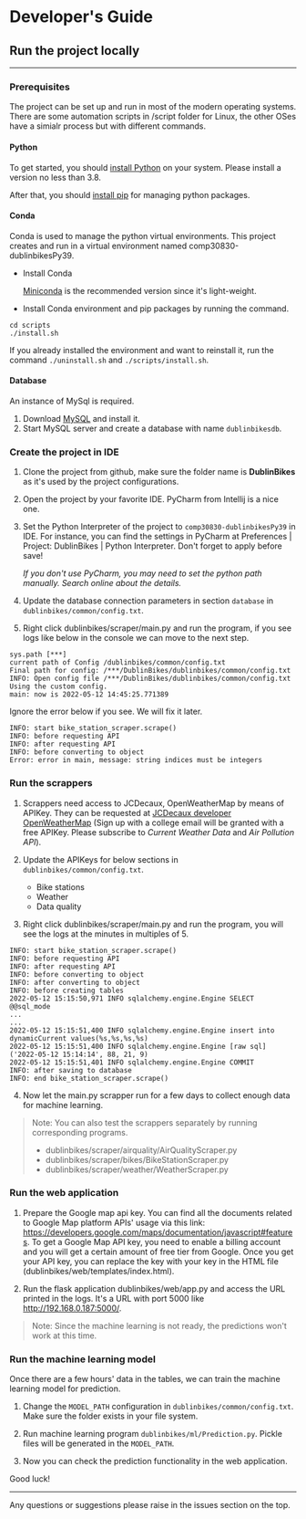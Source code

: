 # Developer's Guide

## Run the project locally

---

### Prerequisites

The project can be set up and run in most of the modern operating systems. 
There are some automation scripts in /script folder for Linux, the 
other OSes have a simialr process but with different commands.

#### Python

To get started, you should [install Python](https://realpython.com/installing-python/)
on your system. Please install a version no less than 3.8.

After that, you should [install pip](https://pip.pypa.io/en/stable/installation/)
for managing python packages.

#### Conda

Conda is used to manage the python virtual environments. This project 
creates and run in a virtual environment named comp30830-dublinbikesPy39.

- Install Conda

  [Miniconda](https://docs.conda.io/en/latest/miniconda.html) is the 
recommended version since it's light-weight.

- Install Conda environment and pip packages by running the command.
```
cd scripts
./install.sh
```
If you already installed the environment and want to reinstall it, run the
command `./uninstall.sh` and `./scripts/install.sh`.

#### Database

An instance of MySql is required.
1. Download [MySQL](https://dev.mysql.com/downloads/) and install it.
2. Start MySQL server and create a database with name `dublinbikesdb`.

### Create the project in IDE

1. Clone the project from github, make sure the folder name is 
   <b>DublinBikes</b> as it's used by the project configurations.

2. Open the project by your favorite IDE. PyCharm from Intellij is a nice one.

3. Set the Python Interpreter of the project to `comp30830-dublinbikesPy39` in
   IDE. For instance, you can find the settings in PyCharm at Preferences | 
   Project: DublinBikes | Python Interpreter. Don't forget to apply before save!

   *If you don't use PyCharm, you may need to set the python path manually.
   Search online about the details.*

4. Update the database connection parameters in section `database` in
   `dublinbikes/common/config.txt`.

5. Right click dublinbikes/scraper/main.py and run the program, if you see 
   logs like below in the console we can move to the next step.
```text
sys.path [***]
current path of Config /dublinbikes/common/config.txt
Final path for config: /***/DublinBikes/dublinbikes/common/config.txt
INFO: Open config file /***/DublinBikes/dublinbikes/common/config.txt
Using the custom config.
main: now is 2022-05-12 14:45:25.771389
```
Ignore the error below if you see. We will fix it later.
```text
INFO: start bike_station_scraper.scrape()
INFO: before requesting API
INFO: after requesting API
INFO: before converting to object
Error: error in main, message: string indices must be integers
```

### Run the scrappers

1. Scrappers need access to JCDecaux, OpenWeatherMap by means of APIKey. 
   They can be requested at [JCDecaux developer](https://developer.jcdecaux.com/#/opendata/vls?page=getstarted) [OpenWeatherMap](https://openweathermap.org/price) (Sign up with a college
   email will be granted with a free APIKey. Please subscribe to
   _Current Weather Data_ and _Air Pollution API_).

2. Update the APIKeys for below sections in `dublinbikes/common/config.txt`.
   - Bike stations
   - Weather
   - Data quality

3. Right click dublinbikes/scraper/main.py and run the program, you will see
the logs at the minutes in multiples of 5.
```text
INFO: start bike_station_scraper.scrape()
INFO: before requesting API
INFO: after requesting API
INFO: before converting to object
INFO: after converting to object
INFO: before creating tables
2022-05-12 15:15:50,971 INFO sqlalchemy.engine.Engine SELECT @@sql_mode
...
...
2022-05-12 15:15:51,400 INFO sqlalchemy.engine.Engine insert into dynamicCurrent values(%s,%s,%s,%s)
2022-05-12 15:15:51,400 INFO sqlalchemy.engine.Engine [raw sql] ('2022-05-12 15:14:14', 88, 21, 9)
2022-05-12 15:15:51,401 INFO sqlalchemy.engine.Engine COMMIT
INFO: after saving to database
INFO: end bike_station_scraper.scrape()
```

4. Now let the main.py scrapper run for a few days to collect enough data for
   machine learning.

> Note: You can also test the scrappers separately by running corresponding
> programs.
> 
>   - dublinbikes/scraper/airquality/AirQualityScraper.py
>   - dublinbikes/scraper/bikes/BikeStationScraper.py
>   - dublinbikes/scraper/weather/WeatherScraper.py

### Run the web application

1. Prepare the Google map api key. You can find all the documents related to Google Map platform APIs' usage via this link: https://developers.google.com/maps/documentation/javascript#features. To get a Google Map API key, you need to enable a billing account and you will get a certain amount of free tier from Google. Once you get your API key, you can replace the key with your key in the HTML file (dublinbikes/web/templates/index.html).

2. Run the flask application dublinbikes/web/app.py and access the URL printed
in the logs. It's a URL with port 5000 like http://192.168.0.187:5000/.

> Note: Since the machine learning is not ready, the predictions won't work
> at this time.

### Run the machine learning model

Once there are a few hours' data in the tables, we can train the machine
learning model for prediction.

1. Change the `MODEL_PATH` configuration in `dublinbikes/common/config.txt`.
   Make sure the folder exists in your file system.

2. Run machine learning program `dublinbikes/ml/Prediction.py`. Pickle files 
   will be generated in the `MODEL_PATH`.

3. Now you can check the prediction functionality in the web application.

Good luck!

---

Any questions or suggestions please raise in the issues section on the top.
